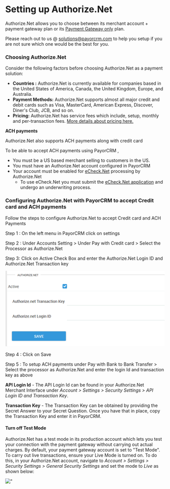 # Setting up Authorize.Net



Authorize.Net allows you to choose between its merchant account + payment gateway plan or its [Payment Gateway only](https://www.authorize.net/solutions/merchantsolutions/pricing/?p=gwo)  plan.

Please reach out to us @ solutions@payorcrm.com to help you setup if you are not sure which one would be the best for you.

### Choosing Authorize.Net <a id="choosing-authorize-net"></a>

Consider the following factors before choosing Authorize.Net as a payment solution:

* **Countries :** Authorize.Net is currently available for companies based in the United States of America, Canada, the United Kingdom, Europe, and Australia.
* **Payment Methods:** Authorize.Net supports almost all major credit and debit cards such as Visa, MasterCard, American Express, Discover, Diner's Club, JCB, and so on.
* **Pricing:** Authorize.Net has service fees which include, setup, monthly and per-transaction fees. [More details about pricing here.](https://www.authorize.net/solutions/merchantsolutions/pricing/) 

**ACH payments** 

Authorize.Net also supports ACH payments along with credit card 

To be able to accept ACH payments using PayorCRM ,

* You must be a US based merchant selling to customers in the US.
* You must have an Authorize.Net account configured in PayorCRM
* Your account must be enabled for [eCheck.Net](http://www.authorize.net/solutions/merchantsolutions/merchantservices/echeck/)  processing by Authorize.Net
  * To use eCheck.Net you must submit the [eCheck.Net application](http://www.authorize.net/files/echecknetapplication.pdf)  and undergo an underwriting process.



### Configuring Authorize.Net with PayorCRM to accept Credit card and ACH payments <a id="configuring-authorize-net-with-chargebee"></a>

Follow the steps to configure Authorize.Net to accept Credit card and ACH Payments

Step 1 : On the left menu in PayorCRM click on settings

Step 2 : Under Accounts Setting &gt; Under Pay with Credit card &gt; Select the Processor as Authorize.Net

Step 3: Click on Active Check Box and enter the Authorize.Net Login ID and Authorize.Net Transaction key

![](../.gitbook/assets/image%20%2812%29.png)

Step 4 : Click on Save

Step 5 : To setup ACH payments under Pay with Bank to Bank Transfer &gt; Select the processor as Authorize.Net and enter the login Id and transaction key as above

**API Login Id** - The API Login Id can be found in your Authorize.Net Merchant Interface under _Account &gt; Settings &gt; Security Settings &gt; API Login ID and Transaction Key_.

**Transaction Key** - The Transaction Key can be obtained by providing the Secret Answer to your Secret Question. Once you have that in place, copy the Transaction Key and enter it in PayorCRM.



#### Turn off Test Mode

Authorize.Net has a test mode in its production account which lets you test your connection with the payment gateway without carrying out actual charges. By default, your payment gateway account is set to "Test Mode". To carry out live transactions, ensure your Live Mode is turned on. To do this, in your Authorize.Net account, navigate to _Account &gt; Settings &gt; Security Settings &gt; General Security Settings_ and set the mode to _Live_ as shown below: 

![&quot;](https://www.chargebee.com/docs/assets/screenshots/images/authorize/testmode.png)



